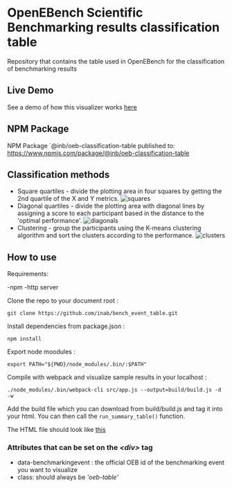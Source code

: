 # OpenEBench Scientific Benchmarking results classification table
Repository that contains the table used in OpenEBench for the classification of benchmarking results

## Live Demo
See a demo of how this visualizer works [here](https://inab.github.io/bench_event_table/)

## NPM Package
NPM Package `@inb/oeb-classification-table published to: https://www.npmjs.com/package/@inb/oeb-classification-table

## Classification methods
* Square quartiles - divide the plotting area in four squares by getting the 2nd quartile of the X and Y metrics.
![squares](pictures/sqr_example.png)
* Diagonal quartiles - divide the plotting area with diagonal lines by assigning a score to each participant based in the distance to the 'optimal performance'.
![diagonals](pictures/diag_example.png)
* Clustering - group the participants using the K-means clustering algorithm and sort the clusters according to the performance.
![clusters](pictures/clusters_example.png)
## How to use

Requirements:

-npm
-http server

Clone the repo to your document root :
```
git clone https://github.com/inab/bench_event_table.git
```

Install dependencies from package.json :
```
npm install 
```

Export node moodules :
```
export PATH="${PWD}/node_modules/.bin/:$PATH"
```
Compile with webpack and visualize sample results in your localhost :
```
./node_modules/.bin/webpack-cli src/app.js --output=build/build.js -d -w
```
Add the build file which you can download from build/build.js and tag it into your html. You can then call the `run_summary_table()` function.  

The HTML file should look like [this](./index.html)

### Attributes that can be set on the _<div\>_ tag

-   data-benchmarkingevent : the official OEB id of the benchmarking event you want to visualize
-   class: should always be *'oeb-table'*


